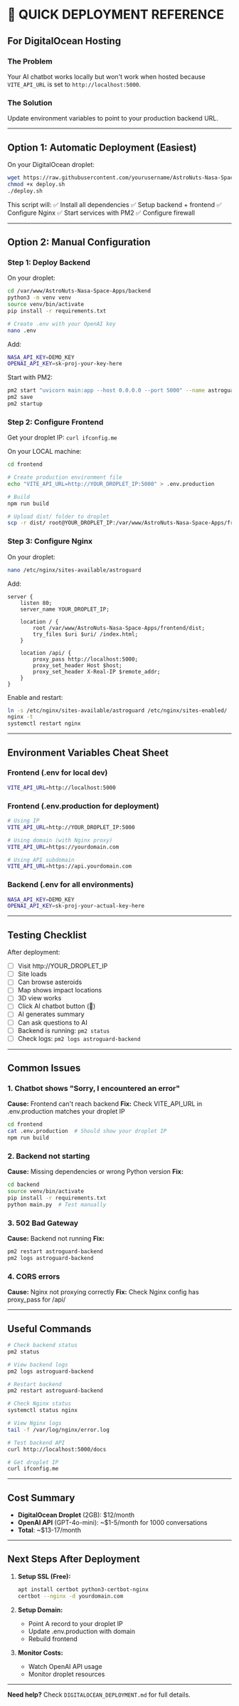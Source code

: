 # 🚀 QUICK DEPLOYMENT REFERENCE

## For DigitalOcean Hosting

### The Problem
Your AI chatbot works locally but won't work when hosted because `VITE_API_URL` is set to `http://localhost:5000`.

### The Solution
Update environment variables to point to your production backend URL.

---

## Option 1: Automatic Deployment (Easiest)

On your DigitalOcean droplet:
```bash
wget https://raw.githubusercontent.com/yourusername/AstroNuts-Nasa-Space-Apps/main/deploy.sh
chmod +x deploy.sh
./deploy.sh
```

This script will:
✅ Install all dependencies
✅ Setup backend + frontend
✅ Configure Nginx
✅ Start services with PM2
✅ Configure firewall

---

## Option 2: Manual Configuration

### Step 1: Deploy Backend
On your droplet:
```bash
cd /var/www/AstroNuts-Nasa-Space-Apps/backend
python3 -m venv venv
source venv/bin/activate
pip install -r requirements.txt

# Create .env with your OpenAI key
nano .env
```

Add:
```bash
NASA_API_KEY=DEMO_KEY
OPENAI_API_KEY=sk-proj-your-key-here
```

Start with PM2:
```bash
pm2 start "uvicorn main:app --host 0.0.0.0 --port 5000" --name astroguard-backend
pm2 save
pm2 startup
```

### Step 2: Configure Frontend
Get your droplet IP: `curl ifconfig.me`

On your LOCAL machine:
```bash
cd frontend

# Create production environment file
echo "VITE_API_URL=http://YOUR_DROPLET_IP:5000" > .env.production

# Build
npm run build

# Upload dist/ folder to droplet
scp -r dist/ root@YOUR_DROPLET_IP:/var/www/AstroNuts-Nasa-Space-Apps/frontend/
```

### Step 3: Configure Nginx
On your droplet:
```bash
nano /etc/nginx/sites-available/astroguard
```

Add:
```nginx
server {
    listen 80;
    server_name YOUR_DROPLET_IP;

    location / {
        root /var/www/AstroNuts-Nasa-Space-Apps/frontend/dist;
        try_files $uri $uri/ /index.html;
    }

    location /api/ {
        proxy_pass http://localhost:5000;
        proxy_set_header Host $host;
        proxy_set_header X-Real-IP $remote_addr;
    }
}
```

Enable and restart:
```bash
ln -s /etc/nginx/sites-available/astroguard /etc/nginx/sites-enabled/
nginx -t
systemctl restart nginx
```

---

## Environment Variables Cheat Sheet

### Frontend (.env for local dev)
```bash
VITE_API_URL=http://localhost:5000
```

### Frontend (.env.production for deployment)
```bash
# Using IP
VITE_API_URL=http://YOUR_DROPLET_IP:5000

# Using domain (with Nginx proxy)
VITE_API_URL=https://yourdomain.com

# Using API subdomain
VITE_API_URL=https://api.yourdomain.com
```

### Backend (.env for all environments)
```bash
NASA_API_KEY=DEMO_KEY
OPENAI_API_KEY=sk-proj-your-actual-key-here
```

---

## Testing Checklist

After deployment:
- [ ] Visit http://YOUR_DROPLET_IP
- [ ] Site loads
- [ ] Can browse asteroids
- [ ] Map shows impact locations
- [ ] 3D view works
- [ ] Click AI chatbot button (💬)
- [ ] AI generates summary
- [ ] Can ask questions to AI
- [ ] Backend is running: `pm2 status`
- [ ] Check logs: `pm2 logs astroguard-backend`

---

## Common Issues

### 1. Chatbot shows "Sorry, I encountered an error"
**Cause:** Frontend can't reach backend
**Fix:** Check VITE_API_URL in .env.production matches your droplet IP

```bash
cd frontend
cat .env.production  # Should show your droplet IP
npm run build
```

### 2. Backend not starting
**Cause:** Missing dependencies or wrong Python version
**Fix:**
```bash
cd backend
source venv/bin/activate
pip install -r requirements.txt
python main.py  # Test manually
```

### 3. 502 Bad Gateway
**Cause:** Backend not running
**Fix:**
```bash
pm2 restart astroguard-backend
pm2 logs astroguard-backend
```

### 4. CORS errors
**Cause:** Nginx not proxying correctly
**Fix:** Check Nginx config has proxy_pass for /api/

---

## Useful Commands

```bash
# Check backend status
pm2 status

# View backend logs
pm2 logs astroguard-backend

# Restart backend
pm2 restart astroguard-backend

# Check Nginx status
systemctl status nginx

# View Nginx logs
tail -f /var/log/nginx/error.log

# Test backend API
curl http://localhost:5000/docs

# Get droplet IP
curl ifconfig.me
```

---

## Cost Summary

- **DigitalOcean Droplet** (2GB): $12/month
- **OpenAI API** (GPT-4o-mini): ~$1-5/month for 1000 conversations
- **Total**: ~$13-17/month

---

## Next Steps After Deployment

1. **Setup SSL (Free):**
   ```bash
   apt install certbot python3-certbot-nginx
   certbot --nginx -d yourdomain.com
   ```

2. **Setup Domain:**
   - Point A record to your droplet IP
   - Update .env.production with domain
   - Rebuild frontend

3. **Monitor Costs:**
   - Watch OpenAI API usage
   - Monitor droplet resources

---

**Need help?** Check `DIGITALOCEAN_DEPLOYMENT.md` for full details.
